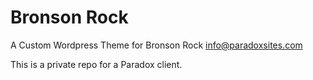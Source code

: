 Bronson Rock
==========
A Custom Wordpress Theme for Bronson Rock
info@paradoxsites.com

This is a private repo for a Paradox client.
